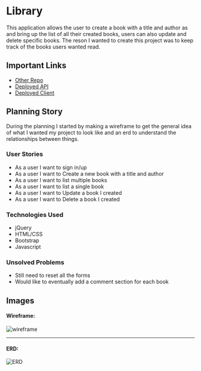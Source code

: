# Library

This application allows the user to create a book with a title and author as and bring up the list of all their created books, users can also update and delete specific books. The reson I wanted to create this project was to keep track of the books users wanted read.

## Important Links

- [Other Repo](https://github.com/ruizdotcom/bookapi)
- [Deployed API](https://salty-ridge-00839.herokuapp.com/)
- [Deployed Client](https://ruizdotcom.github.io/booksclient/)

## Planning Story

During the planning I started by making a wireframe to get the general idea of what I wanted my project to look like and an erd to understand the relationships between things. 

### User Stories

- As a user I want to sign in/up
- As a user I want to Create a new book with a title and author
- As a user I want to list multiple books
- As a user I want to list a single book
- As a user I want to Update a book I created
- As a user I want to Delete a book I created

### Technologies Used

- jQuery
- HTML/CSS
- Bootstrap
- Javascript

### Unsolved Problems

- Still need to reset all the forms
- Would like to eventually add a comment section for each book

## Images

#### Wireframe:
![wireframe]()


---

#### ERD:
![ERD]()

